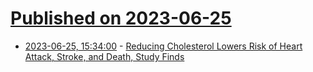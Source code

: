 # [Published on 2023-06-25](index.md)

* [2023-06-25, 15:34:00](https://science.slashdot.org/story/23/06/25/0214200/reducing-cholesterol-lowers-risk-of-heart-attack-stroke-and-death-study-finds?utm_source=rss1.0mainlinkanon&utm_medium=feed) - [Reducing Cholesterol Lowers Risk of Heart Attack, Stroke, and Death, Study Finds](https://science.slashdot.org/story/23/06/25/0214200/reducing-cholesterol-lowers-risk-of-heart-attack-stroke-and-death-study-finds?utm_source=rss1.0mainlinkanon&utm_medium=feed)
